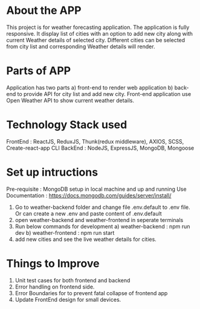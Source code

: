 # About the APP

This project is for weather forecasting application. The application is fully responsive. It display list of cities with an option to add new city along with current Weather details of selected city. Different cities can be selected from city list and corresponding Weather details will render.


# Parts of APP

Application has two parts 
    a) front-end to render web application
    b) back-end to provide API for city list and add new city.
Front-end application use Open Weather API to show current weather details.


# Technology Stack used

FrontEnd : ReactJS, ReduxJS, Thunk(redux middleware), AXIOS, SCSS, Create-react-app CLI
BackEnd : NodeJS, ExpressJS, MongoDB, Mongoose


# Set up intructions

Pre-requisite : MongoDB setup in local machine and up and running
Use Documentation : https://docs.mongodb.com/guides/server/install/


1) Go to weather-backend folder and change file .env.default to .env file. Or can create a new .env and paste content of .env.default
2) open weather-backend and weather-frontend in seperate terminals
3) Run below commands for development
    a) weather-backend : npm run dev 
    b) weather-frontend : npm run start
4) add new cities and see the live weather details for cities.

# Things to Improve
1. Unit test cases for both frontend and backend
2. Error handling on frontend side.
3. Error Boundaries for to prevent fatal collapse of frontend app
4. Update FrontEnd design for small devices.
